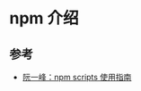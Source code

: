 # npm 介绍



## 参考

+   [阮一峰：npm scripts 使用指南](http://www.ruanyifeng.com/blog/2016/10/npm_scripts.html)